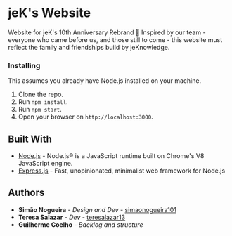 # jeK's Website

Website for jeK's 10th Anniversary Rebrand 🎉
Inspired by our team - everyone who came before us, and those still to come - this website must reflect the family and friendships build by jeKnowledge.

### Installing

This assumes you already have Node.js installed on your machine.

1. Clone the repo.
1. Run `npm install`.
1. Run `npm start`.
1. Open your browser on `http://localhost:3000`.

## Built With

* [Node.js](https://nodejs.org/) - Node.js® is a JavaScript runtime built on Chrome's V8 JavaScript engine.
* [Express.js](http://expressjs.com/) - Fast, unopinionated, minimalist web framework for Node.js

## Authors

* **Simão Nogueira** - *Design and Dev* - [simaonogueira101](https://github.com/simaonogueira101)
* **Teresa Salazar** - *Dev* - [teresalazar13](https://github.com/teresalazar13)
* **Guilherme Coelho** - *Backlog and structure*
